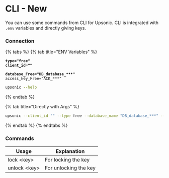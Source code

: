 # CLI - New

You can use some commands from CLI for Upsonic. CLI is integrated with `.env` variables and directly giving keys.



### Connection

{% tabs %}
{% tab title="ENV Variables" %}
<pre data-title=".env"><code><strong>type="free"
</strong><strong>client_id=""
</strong><strong>
</strong><strong>database_Free="DB_database_***"
</strong>access_key_Free="ACK_***"
</code></pre>

```bash
upsonic --help
```
{% endtab %}

{% tab title="Directly with Args" %}
```bash
upsonic --client_id "" --type free --database_name "DB_database_***" --access_key "ACK_***"
```
{% endtab %}
{% endtabs %}

###

### Commands

| Usage         | Explanation           |
| ------------- | --------------------- |
| lock \<key>   | For locking the key   |
| unlock \<key> | For unlocking the key |

